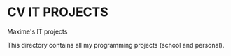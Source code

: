 # CV IT PROJECTS

Maxime's IT projects

This directory contains all my programming projects (school and personal).
